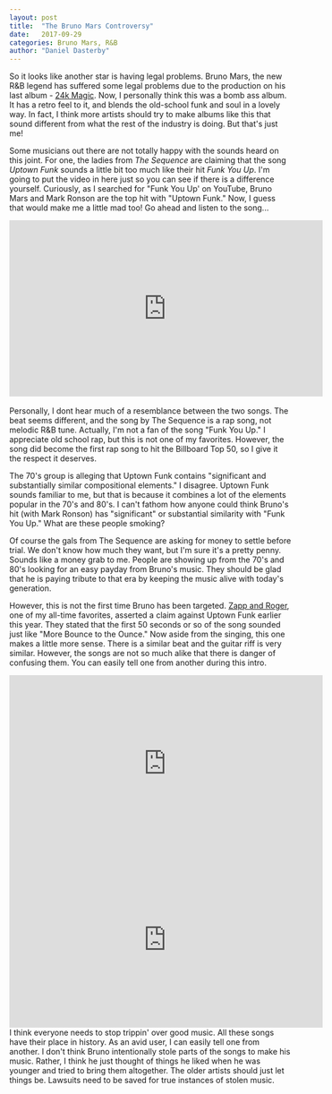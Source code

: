 ```yaml
---
layout: post
title:  "The Bruno Mars Controversy"
date:   2017-09-29
categories: Bruno Mars, R&B
author: "Daniel Dasterby"
---
```


So it looks like another star is having legal problems. Bruno Mars, the new R&B legend has suffered some legal problems due to the production on his last album - [24k Magic](https://en.wikipedia.org/wiki/24K_Magic_(album)). Now, I personally think this was a bomb ass album. It has a retro feel to it, and blends the old-school funk and soul in a lovely way. In fact, I think more artists should try to make albums like this that sound different from what the rest of the industry is doing. But that's just me! 

Some musicians out there are not totally happy with the sounds heard on this joint. For one, the ladies from *The Sequence* are claiming that the song _Uptown Funk_ sounds a little bit too much like their hit _Funk You Up_. I'm going to put the video in here just so you can see if there is a difference yourself. Curiously, as I searched for "Funk You Up' on YouTube, Bruno Mars and Mark Ronson are the top hit with "Uptown Funk." Now, I guess that would make me a little mad too! Go ahead and listen to the song...
<br/>
<center><iframe width="560" height="315" src="https://www.youtube.com/embed/nEpBZ7DO1L8" frameborder="0" gesture="media" allow="encrypted-media" allowfullscreen></iframe></center>
<br/>
Personally, I dont hear much of a resemblance between the two songs. The beat seems different, and the song by The Sequence is a rap song, not melodic R&B tune. Actually, I'm not a fan of the song "Funk You Up." I appreciate old school rap, but this is not one of my favorites. However, the song did become the first rap song to hit the Billboard Top 50, so I give it the respect it deserves. 

The 70's group is alleging that Uptown Funk contains "significant and substantially similar compositional elements." I disagree. Uptown Funk sounds familiar to me, but that is because it combines a lot of the elements popular in the 70's and 80's. I can't fathom how anyone could think Bruno's hit (with Mark Ronson) has "significant" or substantial similarity with "Funk You Up." What are these people smoking? 

Of course the gals from The Sequence are asking for money to settle before trial. We don't know how much they want, but I'm sure it's a pretty penny. Sounds like a money grab to me. People are showing up from the 70's and 80's looking for an easy payday from Bruno's music. They should be glad that he is paying tribute to that era by keeping the music alive with today's generation. 

However, this is not the first time Bruno has been targeted. [Zapp and Roger](https://en.wikipedia.org/wiki/Zapp_(band)), one of my all-time favorites, asserted a claim against Uptown Funk earlier this year. They stated that the first 50 seconds or so of the song sounded just like "More Bounce to the Ounce." Now aside from the singing, this one makes a little more sense. There is a similar beat and the guitar riff is very similar. However, the songs are not so much alike that there is danger of confusing them. You can easily tell one from another during this intro. 
<br/>
<iframe width="560" height="315" src="https://www.youtube.com/embed/lK6wOG_aDl8" frameborder="0" gesture="media" allow="encrypted-media" allowfullscreen></iframe>
<iframe width="560" height="315" src="https://www.youtube.com/embed/OPf0YbXqDm0" frameborder="0" gesture="media" allow="encrypted-media" allowfullscreen></iframe>
<br/>
I think everyone needs to stop trippin' over good music. All these songs have their place in history. As an avid user, I can easily tell one from another. I don't think Bruno intentionally stole parts of the songs to make his music. Rather, I think he just thought of things he liked when he was younger and tried to bring them altogether. The older artists should just let things be. Lawsuits need to be saved for true instances of stolen music. 

